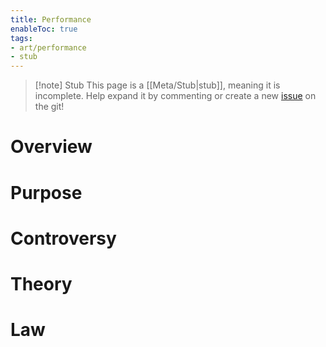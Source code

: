 ```yaml
---
title: Performance
enableToc: true
tags:
- art/performance
- stub
---
```


> [!note] Stub
> This page is a [[Meta/Stub|stub]], meaning it is incomplete. Help expand it by commenting or create a new [issue](https://github.com/RagtimeGal/quartz--encyclopedia-mysenvaria/issues/new/choose) on the git!



# Overview

[](Meta/Stubs.md)

# Purpose

# Controversy

# Theory

# Law
